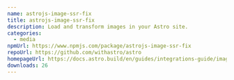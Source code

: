 ```yaml
---
name: astrojs-image-ssr-fix
title: astrojs-image-ssr-fix
description: Load and transform images in your Astro site.
categories:
  - media
npmUrl: https://www.npmjs.com/package/astrojs-image-ssr-fix
repoUrl: https://github.com/withastro/astro
homepageUrl: https://docs.astro.build/en/guides/integrations-guide/image/
downloads: 26
---
```

